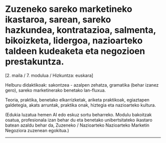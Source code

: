 # Zuzeneko sareko marketineko ikastaroa, sarean, sareko hazkundea, kontratazioa, salmenta, bikoizketa, lidergoa, nazioarteko taldeen kudeaketa eta negozioen prestakuntza.


[2. maila / 7. modulua / Hizkuntza: euskara]

Helburu didaktikoak: sakontzea - ​​azalpen zehatza, gramatika (behar izanez gero), sareko marketinerako benetako lan-fluxua.

Teoria, praktika, benetako elkarrizketak, ariketa praktikoak, egiaztapen galdetegia, akats arruntak, praktika onak, hiztegia eta nazioarteko kultura.


(Edukia luzatua hemen AI edo eskuz sortu beharreko. Modulu bakoitzak osatua, profesionala izan behar du eta benetako unibertsitateko ikastaro batean azaldu behar da, Zuzeneko / Nazioarteko Nazioarteko Marketin Negoziora zuzenean egokitua.)

---